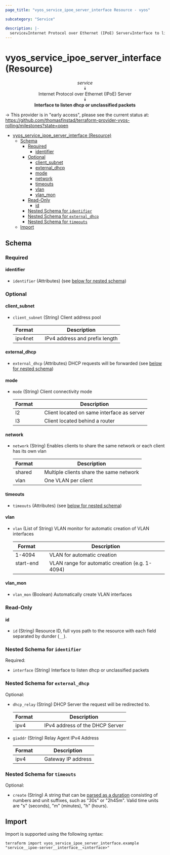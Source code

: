 ```yaml
---
page_title: "vyos_service_ipoe_server_interface Resource - vyos"

subcategory: "Service"

description: |-
  service⯯Internet Protocol over Ethernet (IPoE) Server⯯Interface to listen dhcp or unclassified packets
---
```


# vyos_service_ipoe_server_interface (Resource)
<center>


*service*  
⯯  
Internet Protocol over Ethernet (IPoE) Server  
⯯  
**Interface to listen dhcp or unclassified packets**


</center>

-> This provider is in "early access", please see the current status at: https://github.com/thomasfinstad/terraform-provider-vyos-rolling/milestones?state=open

<!--TOC-->

- [vyos_service_ipoe_server_interface (Resource)](#vyos_service_ipoe_server_interface-resource)
  - [Schema](#schema)
    - [Required](#required)
      - [identifier](#identifier)
    - [Optional](#optional)
      - [client_subnet](#client_subnet)
      - [external_dhcp](#external_dhcp)
      - [mode](#mode)
      - [network](#network)
      - [timeouts](#timeouts)
      - [vlan](#vlan)
      - [vlan_mon](#vlan_mon)
    - [Read-Only](#read-only)
      - [id](#id)
    - [Nested Schema for `identifier`](#nested-schema-for-identifier)
    - [Nested Schema for `external_dhcp`](#nested-schema-for-external_dhcp)
    - [Nested Schema for `timeouts`](#nested-schema-for-timeouts)
  - [Import](#import)

<!--TOC-->

<!-- schema generated by tfplugindocs -->
## Schema

### Required

#### identifier
- `identifier` (Attributes) (see [below for nested schema](#nestedatt--identifier))

### Optional

#### client_subnet
- `client_subnet` (String) Client address pool

    |  Format   &emsp;|  Description                     |
    |-----------|----------------------------------|
    |  ipv4net  &emsp;|  IPv4 address and prefix length  |
#### external_dhcp
- `external_dhcp` (Attributes) DHCP requests will be forwarded (see [below for nested schema](#nestedatt--external_dhcp))
#### mode
- `mode` (String) Client connectivity mode

    |  Format  &emsp;|  Description                                 |
    |----------|----------------------------------------------|
    |  l2      &emsp;|  Client located on same interface as server  |
    |  l3      &emsp;|  Client located behind a router              |
#### network
- `network` (String) Enables clients to share the same network or each client has its own vlan

    |  Format  &emsp;|  Description                              |
    |----------|-------------------------------------------|
    |  shared  &emsp;|  Multiple clients share the same network  |
    |  vlan    &emsp;|  One VLAN per client                      |
#### timeouts
- `timeouts` (Attributes) (see [below for nested schema](#nestedatt--timeouts))
#### vlan
- `vlan` (List of String) VLAN monitor for automatic creation of VLAN interfaces

    |  Format     &emsp;|  Description                                      |
    |-------------|---------------------------------------------------|
    |  1-4094     &emsp;|  VLAN for automatic creation                      |
    |  start-end  &emsp;|  VLAN range for automatic creation (e.g. 1-4094)  |
#### vlan_mon
- `vlan_mon` (Boolean) Automatically create VLAN interfaces

### Read-Only

#### id
- `id` (String) Resource ID, full vyos path to the resource with each field separated by dunder (`__`).

<a id="nestedatt--identifier"></a>
### Nested Schema for `identifier`

Required:

- `interface` (String) Interface to listen dhcp or unclassified packets


<a id="nestedatt--external_dhcp"></a>
### Nested Schema for `external_dhcp`

Optional:

- `dhcp_relay` (String) DHCP Server the request will be redirected to.

    |  Format  &emsp;|  Description                      |
    |----------|-----------------------------------|
    |  ipv4    &emsp;|  IPv4 address of the DHCP Server  |
- `giaddr` (String) Relay Agent IPv4 Address

    |  Format  &emsp;|  Description         |
    |----------|----------------------|
    |  ipv4    &emsp;|  Gateway IP address  |


<a id="nestedatt--timeouts"></a>
### Nested Schema for `timeouts`

Optional:

- `create` (String) A string that can be [parsed as a duration](https://pkg.go.dev/time#ParseDuration) consisting of numbers and unit suffixes, such as &#34;30s&#34; or &#34;2h45m&#34;. Valid time units are &#34;s&#34; (seconds), &#34;m&#34; (minutes), &#34;h&#34; (hours).

## Import

Import is supported using the following syntax:

```shell
terraform import vyos_service_ipoe_server_interface.example "service__ipoe-server__interface__<interface>"
```
